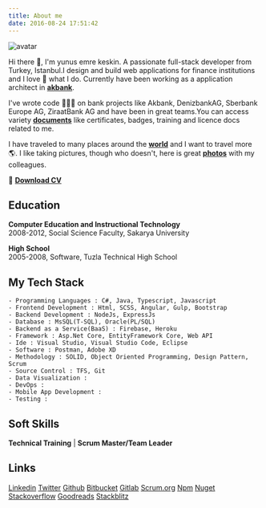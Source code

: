```yaml
---
title: About me
date: 2016-08-24 17:51:42
---
```


![avatar](/avatar.png)

Hi there 👋, I'm yunus emre keskin. A passionate full-stack developer from Turkey, Istanbul.I design and build web applications for finance institutions and I love 💙 what I do. Currently have been working as a application architect in **[akbank](https://www.akbank.com/tr-tr/sayfalar/default.aspx)**.

I've wrote code 👨🏽‍💻 on bank projects like Akbank, DenizbankAG, Sberbank Europe AG, ZiraatBank AG and have been in great teams.You can access variety **[documents](https://drive.google.com/drive/folders/1Bj_DNDe1r07Wz8E7pP_M-Ye1dQsIjl1b)** like certificates, badges, training and licence docs related to me.

I have traveled to many places around the **[world](https://www.google.com/maps/d/viewer?mid=1td2yyP9BnpmvBCTUkgF_J7ToZE0&ll=46.375315237807925%2C11.618556937695253&z=4)** and I want to travel more 🌎. I like taking pictures, though who doesn't, here is great **[photos](https://photos.app.goo.gl/dFTiYuKQit1PwphE7)** with my colleagues.

📄 **[Download CV](https://drive.google.com/file/d/1i9Tu_DA2Xl1F3HCcxVak-akdpL7q9msH/view?usp=sharing)**

## Education
**Computer Education and Instructional Technology**\
2008-2012, Social Science Faculty, Sakarya University  

**High School**\
2005-2008, Software, Tuzla Technical High School

## My Tech Stack
    - Programming Languages : C#, Java, Typescript, Javascript
    - Frontend Development : Html, SCSS, Angular, Gulp, Bootstrap
    - Backend Development : NodeJs, ExpressJs    
    - Database : MsSQL(T-SQL), Oracle(PL/SQL)  
    - Backend as a Service(BaaS) : Firebase, Heroku
    - Framework : Asp.Net Core, EntityFramework Core, Web API
    - Ide : Visual Studio, Visual Studio Code, Eclipse
    - Software : Postman, Adobe XD
    - Methodology : SOLID, Object Oriented Programming, Design Pattern, Scrum
    - Source Control : TFS, Git
    - Data Visualization : 
    - DevOps : 
    - Mobile App Development :
    - Testing : 
    
## Soft Skills
**Technical Training** | **Scrum Master/Team Leader**


## Links
[Linkedin](https://www.linkedin.com/in/yemrekeskin)
[Twitter](https://twitter.com/yemrekeskin)
[Github](https://github.com/yemrekeskin)
[Bitbucket](https://bitbucket.org/yemrekeskin/)
[Gitlab](https://gitlab.com/yemrekeskin)
[Scrum.org](https://www.scrum.org/user/405825)
[Npm](https://www.npmjs.com/~yemrekeskin)
[Nuget](https://www.nuget.org/profiles/yemrekeskin)
[Stackoverflow](https://stackoverflow.com/users/2742859/yemrekeskin)
[Goodreads](https://www.goodreads.com/user/show/54381597-yunus-keskin)
[Stackblitz](https://stackblitz.com/@yemrekeskin)